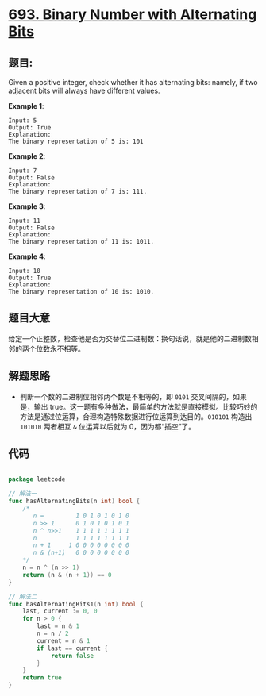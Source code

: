 # [693. Binary Number with Alternating Bits](https://leetcode.com/problems/binary-number-with-alternating-bits/)

## 题目:

Given a positive integer, check whether it has alternating bits: namely, if two adjacent bits will always have different values.

**Example 1**:

    Input: 5
    Output: True
    Explanation:
    The binary representation of 5 is: 101

**Example 2**:

    Input: 7
    Output: False
    Explanation:
    The binary representation of 7 is: 111.

**Example 3**:

    Input: 11
    Output: False
    Explanation:
    The binary representation of 11 is: 1011.

**Example 4**:

    Input: 10
    Output: True
    Explanation:
    The binary representation of 10 is: 1010.


## 题目大意

给定一个正整数，检查他是否为交替位二进制数：换句话说，就是他的二进制数相邻的两个位数永不相等。

## 解题思路


- 判断一个数的二进制位相邻两个数是不相等的，即 `0101` 交叉间隔的，如果是，输出 true。这一题有多种做法，最简单的方法就是直接模拟。比较巧妙的方法是通过位运算，合理构造特殊数据进行位运算到达目的。`010101` 构造出 `101010` 两者相互 `&` 位运算以后就为 0，因为都“插空”了。


## 代码

```go

package leetcode

// 解法一
func hasAlternatingBits(n int) bool {
	/*
	   n =         1 0 1 0 1 0 1 0
	   n >> 1      0 1 0 1 0 1 0 1
	   n ^ n>>1    1 1 1 1 1 1 1 1
	   n           1 1 1 1 1 1 1 1
	   n + 1     1 0 0 0 0 0 0 0 0
	   n & (n+1)   0 0 0 0 0 0 0 0
	*/
	n = n ^ (n >> 1)
	return (n & (n + 1)) == 0
}

// 解法二
func hasAlternatingBits1(n int) bool {
	last, current := 0, 0
	for n > 0 {
		last = n & 1
		n = n / 2
		current = n & 1
		if last == current {
			return false
		}
	}
	return true
}

```
